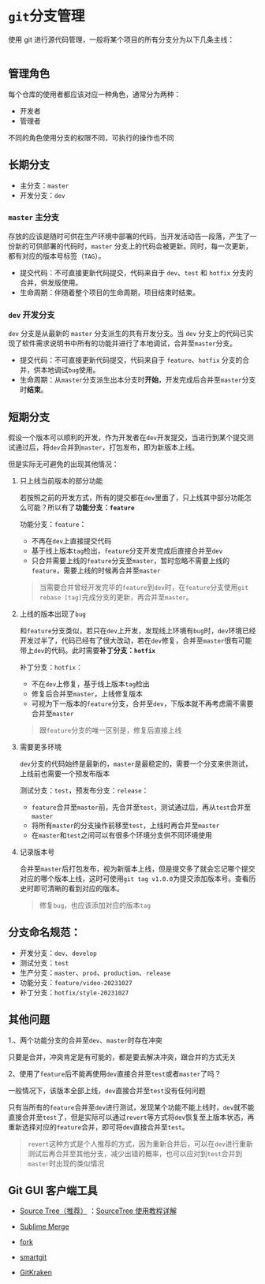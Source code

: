 # `git`分支管理

使用 git 进行源代码管理，一般将某个项目的所有分支分为以下几条主线：

<a data-fancybox :href="gitFlowPic" >
  <img :src="gitFlowPic" />
</a>

<script setup>
  import * as fancyappsUI from "@fancyapps/ui";
  const { Fancybox } = fancyappsUI;
  import "@fancyapps/ui/dist/fancybox/fancybox.css";
  Fancybox.bind('[data-fancybox]', {});
  const gitFlowPic = new URL('../../assets/images/git-flow.drawio.svg',import.meta.url).href
</script>

## 管理角色

每个仓库的使用者都应该对应一种角色，通常分为两种：

- 开发者
- 管理者

不同的角色使用分支的权限不同，可执行的操作也不同

## 长期分支

- 主分支：`master`
- 开发分支：`dev`

### `master` 主分支

存放的应该是随时可供在生产环境中部署的代码，当开发活动告一段落，产生了一份新的可供部署的代码时，`master` 分支上的代码会被更新。同时，每一次更新，都有对应的版本号标签（`TAG`）。

- 提交代码：不可直接更新代码提交，代码来自于 `dev`、`test` 和 `hotfix` 分支的合并，供发版使用。
- 生命周期：伴随着整个项目的生命周期，项目结束时结束。

### `dev` 开发分支

`dev` 分支是从最新的 `master` 分支派生的共有开发分支。当 `dev` 分支上的代码已实现了软件需求说明书中所有的功能并进行了本地调试，合并至`master`分支。

- 提交代码：不可直接更新代码提交，代码来自于 `feature`、`hotfix` 分支的合并，供本地调试`bug`使用。
- 生命周期：从`master`分支派生出本分支时**开始**，开发完成后合并至`master`分支时**结束**。

## 短期分支

假设一个版本可以顺利的开发，作为开发者在`dev`开发提交，当进行到某个提交测试通过后，将`dev`合并到`master`，打包发布，即为新版本上线。

但是实际无可避免的出现其他情况：

1. 只上线当前版本的部分功能

   若按照之前的开发方式，所有的提交都在`dev`里面了，只上线其中部分功能怎么可能？所以有了**功能分支：`feature`**

   功能分支：`feature`：

   - 不再在`dev`上直接提交代码
   - 基于线上版本`tag`检出，`feature`分支开发完成后直接合并至`dev`
   - 只合并需要上线的`feature`分支至`master`，暂时忽略不需要上线的`feature`，需要上线的时候再合并至`master`

   > 当需要合并曾经开发完毕的`feature`到`dev`时，在`feature`分支使用`git rebase [tag]`完成分支的更新，再合并至`master`。

2. 上线的版本出现了`bug`

   和`feature`分支类似，若只在`dev`上开发，发现线上环境有`bug`时，`dev`环境已经开发过半了，代码已经有了很大改动，若在`dev`修复，合并至`master`很有可能带上`dev`的代码。此时需要**补丁分支：`hotfix`**

   补丁分支：`hotfix`：

   - 不在`dev`上修复，基于线上版本`tag`检出
   - 修复后合并至`master`，上线修复版本
   - 可视为下一版本的`feature`分支，合并至`dev`，下版本就不再考虑需不需要合并至`master`

   > 跟`feature`分支的唯一区别是，修复后直接上线

3. 需要更多环境

   `dev`分支的代码始终是最新的，`master`是最稳定的，需要一个分支来供测试，上线前也需要一个预发布版本

   测试分支：`test`，预发布分支：`release`：

   - `feature`合并至`master`前，先合并至`test`，测试通过后，再从`test`合并至`master`
   - 将所有`master`的分支操作前移至`test`，上线时再合并至`master`
   - 在`master`和`test`之间可以有很多个环境分支供不同环境使用

4. 记录版本号

   合并至`master`后打包发布，视为新版本上线，但是提交多了就会忘记哪个提交对应的哪个版本上线，这时可使用`git tag v1.0.0`为提交添加版本号。查看历史时即可清晰的看到对应的版本。

   > 修复`bug`，也应该添加对应的版本`tag`

## 分支命名规范：

- 开发分支：`dev`、`develop`
- 测试分支：`test`
- 生产分支：`master`、`prod`、`production`、`release`
- 功能分支：`feature/video-20231027`
- 补丁分支：`hotfix/style-20231027`

## 其他问题

1.、两个功能分支的合并至`dev`、`master`时存在冲突

只要是合并，冲突肯定是有可能的，都是要去解决冲突，跟合并的方式无关

2、使用了`feature`后不能再使用`dev`直接合并至`test`或者`master`了吗？

一般情况下，该版本全部上线，`dev`直接合并至`test`没有任何问题

只有当所有的`feature`合并至`dev`进行测试，发现某个功能不能上线时，`dev`就不能直接合并至`test`了，但是实际可以通过`revert`等方式将`dev`恢复至上版本状态，再重新选择对应的`feature`合并，即可将`dev`直接合并至`test`。

> `revert`这种方式是个人推荐的方式，因为重新合并后，可以在`dev`进行重新测试后再合并至其他分支，减少出错的概率，也可以应对到`test`合并到`master`时出现的类似情况

## Git GUI 客户端工具

- [Source Tree（推荐）](https://www.sourcetreeapp.com/) ：[SourceTree 使用教程详解](https://www.cnblogs.com/Can-daydayup/p/13128633.html)

- [Sublime Merge](https://www.sublimemerge.com/)

- [fork](https://git-fork.com/)

- [smartgit](https://www.syntevo.com/smartgit/)

- [GitKraken](https://www.gitkraken.com/)
